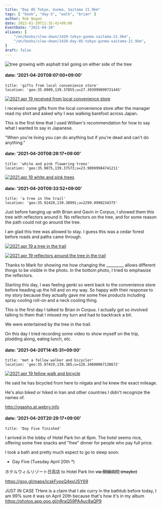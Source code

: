 ```yaml
---
title: "Day 05 Tokyo, Gunma, Saitama 21.9km"
tags: [ "book", "day-5", "walk", "brian" ]
author: Rob Nugen
date: 2022-01-20T11:35:41+09:00
EventDate: "2021-04-20"
aliases: [
    "/en/books/slow-down/1420-tokyo-gunma-saitama-21.9km",
    "/en/books/slow-down/1420-day-05-tokyo-gunma-saitama-21.9km",
]
draft: false
---
```


<img
src="https://b.robnugen.com/quests/walk-to-niigata/2021/en_route/day-05/2021_apr_19_a_tree_in_the_trail.jpeg"
alt="tree growing with asphalt trail going on either side of the tree"
class="title" />

#### date: '2021-04-20T08:07:00+09:00'

    title: 'gifts from local convenience store'
    location: 'geo:35.8989,139.37855;u=27.393999099731445'

[![2021 apr 19 received from local convenience store](//b.robnugen.com/quests/walk-to-niigata/2021/en_route/day-05/thumbs/2021_apr_19_received_from_local_convenience_store.jpeg)](//b.robnugen.com/quests/walk-to-niigata/2021/en_route/day-05/2021_apr_19_received_from_local_convenience_store.jpeg)         

I received some gifts from the local convenience store after the manager
read my shirt and asked why I was walking barefoot across Japan.

This is the first time that I used William's recommendation for how to say what
I wanted to say in Japanese.

"When you're living you can do anything but if you're dead and can't do anything."


#### date: '2021-04-20T08:29:17+09:00'

    title: 'white and pink flowering trees'
    location: 'geo:35.9075,139.37573;u=23.90999984741211'

[![2021 apr 19 white and pink trees](//b.robnugen.com/quests/walk-to-niigata/2021/en_route/day-05/thumbs/2021_apr_19_white_and_pink_trees.jpeg)](//b.robnugen.com/quests/walk-to-niigata/2021/en_route/day-05/2021_apr_19_white_and_pink_trees.jpeg)          


#### date: '2021-04-20T09:33:52+09:00'

    title: 'a tree in the trail'
    location: 'geo:35.92428,139.38991;u=2299.9990234375'

Just before hanging up with Brian and Gavin in Corpus, I showed them this tree
with reflectors around it.  No reflectors on the tree, and for some reason the
path could not go around the tree.

I am glad this tree was allowed to stay.
I guess this was a cedar forest before roads and paths came through.

[![2021 apr 19 a tree in the trail](//b.robnugen.com/quests/walk-to-niigata/2021/en_route/day-05/thumbs/2021_apr_19_a_tree_in_the_trail.jpeg)](//b.robnugen.com/quests/walk-to-niigata/2021/en_route/day-05/2021_apr_19_a_tree_in_the_trail.jpeg)

[![2021 apr 19 reflectors around the tree in the trail](//b.robnugen.com/quests/walk-to-niigata/2021/en_route/day-05/thumbs/2021_apr_19_reflectors_around_the_tree_in_the_trail.jpeg)](//b.robnugen.com/quests/walk-to-niigata/2021/en_route/day-05/2021_apr_19_reflectors_around_the_tree_in_the_trail.jpeg)          

Thanks to Mark for showing me how changing the _________ allows different things
to be visible in the photo.  In the bottom photo, I tried to emphasize the reflectors.


Starting this day, I was feeling genki so went back to the convenience store before
heading up the hill and on my way.  So happy with their response to my story
because they actually gave me some free products
including spray cooling roll-on and a neck cooling thing.

This is the first day I talked to Brian in Corpus.  I actually got so involved talking to them that I missed my turn and had to backtrack a bit.

We were entertained by the tree in the trail.

On this day I tried recording some video to show myself on the trip, plodding along, eating lunch, etc.

#### date: '2021-04-20T14:45:31+09:00'

    title: 'met a fellow walker and bicycler'
    location: 'geo:35.97419,139.385;u=126.34600067138672'

[![2021 apr 19 fellow walk and bicycle](//b.robnugen.com/quests/walk-to-niigata/2021/en_route/day-05/thumbs/2021_apr_19_fellow_walk_and_bicycle.jpeg)](//b.robnugen.com/quests/walk-to-niigata/2021/en_route/day-05/2021_apr_19_fellow_walk_and_bicycle.jpeg)   

He said he has bicycled from here to niigata and he knew the exact mileage.   

He's also biked or hiked in Iran and other countries I didn't recognize the names of.

http://ogasho.at.webry.info

#### date: '2021-04-20T20:29:17+09:00'

    title: 'Day Five finished'

I arrived in the lobby of Hotel Park Inn at 6pm.  The hotel seems nice,
offering some free snacks and "free" dinner for people who pay full price.

I took a bath and pretty much expect to go to sleep soon.

<!-- 25 March 2021: WALK SEGMENT SEPARATOR  ===========  TO HELP ME SEE AND EDIT SEGMENT DETAILS -->
<div class="walk-segment">

* Day <span class="day_source">Five</span>
(<span class="day_date">Tuesday April 20th</span> *)

ホテルウィルリゾート日高店 to Hotel Park Inn ~~via 関越病院 (maybe)~~

https://goo.gl/maps/icskFypsQ4exUSY69

</div>

JUST IN CASE THere is a claim that I ate curry in the bathtub before today,
I am 99% sure it was on April 20th because that's how it's in my album
https://photos.app.goo.gl/nRraQ59PAAuc8aQP9

